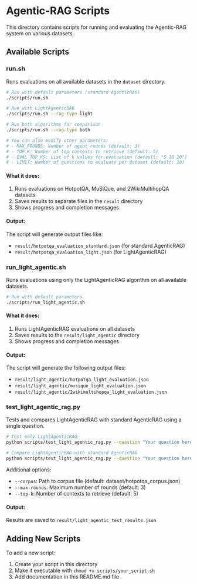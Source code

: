 # Agentic-RAG Scripts

This directory contains scripts for running and evaluating the Agentic-RAG system on various datasets.

## Available Scripts

### run.sh

Runs evaluations on all available datasets in the `dataset` directory.

```bash
# Run with default parameters (standard AgenticRAG)
./scripts/run.sh

# Run with LightAgenticRAG
./scripts/run.sh --rag-type light

# Run both algorithms for comparison
./scripts/run.sh --rag-type both

# You can also modify other parameters:
# - MAX_ROUNDS: Number of agent rounds (default: 3)
# - TOP_K: Number of top contexts to retrieve (default: 5)
# - EVAL_TOP_KS: List of k values for evaluation (default: "5 10 20")
# - LIMIT: Number of questions to evaluate per dataset (default: 20)
```

#### What it does:

1. Runs evaluations on HotpotQA, MuSiQue, and 2WikiMultihopQA datasets
2. Saves results to separate files in the `result` directory
3. Shows progress and completion messages

#### Output:

The script will generate output files like:
- `result/hotpotqa_evaluation_standard.json` (for standard AgenticRAG)
- `result/hotpotqa_evaluation_light.json` (for LightAgenticRAG)

### run_light_agentic.sh

Runs evaluations using only the LightAgenticRAG algorithm on all available datasets.

```bash
# Run with default parameters
./scripts/run_light_agentic.sh
```

#### What it does:

1. Runs LightAgenticRAG evaluations on all datasets
2. Saves results to the `result/light_agentic` directory
3. Shows progress and completion messages

#### Output:

The script will generate the following output files:
- `result/light_agentic/hotpotqa_light_evaluation.json`
- `result/light_agentic/musique_light_evaluation.json`
- `result/light_agentic/2wikimultihopqa_light_evaluation.json`

### test_light_agentic_rag.py

Tests and compares LightAgenticRAG with standard AgenticRAG using a single question.

```bash
# Test only LightAgenticRAG
python scripts/test_light_agentic_rag.py --question "Your question here"

# Compare LightAgenticRAG with standard AgenticRAG
python scripts/test_light_agentic_rag.py --question "Your question here" --compare
```

Additional options:
- `--corpus`: Path to corpus file (default: dataset/hotpotqa_corpus.json)
- `--max-rounds`: Maximum number of rounds (default: 3)
- `--top-k`: Number of contexts to retrieve (default: 5)

#### Output:

Results are saved to `result/light_agentic_test_results.json`

## Adding New Scripts

To add a new script:
1. Create your script in this directory
2. Make it executable with `chmod +x scripts/your_script.sh`
3. Add documentation in this README.md file 